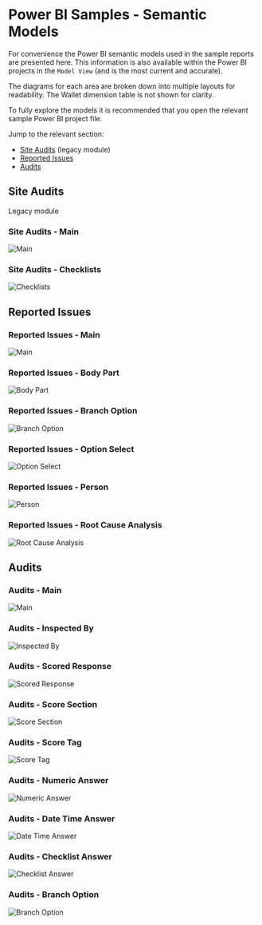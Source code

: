 # Power BI Samples - Semantic Models

For convenience the Power BI semantic models used in the sample reports are presented here.
This information is also available within the Power BI projects in the `Model View`
(and is the most current and accurate).

The diagrams for each area are broken down into multiple layouts for readability.
The Wallet dimension table is not shown for clarity.

To fully explore the models it is recommended that you open the relevant sample Power BI project file.

Jump to the relevant section:

* [Site Audits](#site-audits) (legacy module)
* [Reported Issues](#reported-issues)
* [Audits](#audits)

## Site Audits

Legacy module

### Site Audits - Main

![Main](Images/PowerBIModelDiagrams/SiteAudits_Main.png)

### Site Audits - Checklists

![Checklists](Images/PowerBIModelDiagrams/SiteAudits_Checklists.png)

## Reported Issues

### Reported Issues - Main

![Main](Images/PowerBIModelDiagrams/ReportedIssues_Main.png)

### Reported Issues - Body Part

![Body Part](Images/PowerBIModelDiagrams/ReportedIssues_BodyPart.png)

### Reported Issues - Branch Option

![Branch Option](Images/PowerBIModelDiagrams/ReportedIssues_BranchOption.png)

### Reported Issues - Option Select

![Option Select](Images/PowerBIModelDiagrams/ReportedIssues_OptionSelect.png)

### Reported Issues - Person

![Person](Images/PowerBIModelDiagrams/ReportedIssues_Person.png)

### Reported Issues - Root Cause Analysis

![Root Cause Analysis](Images/PowerBIModelDiagrams/ReportedIssues_RootCauseAnalysis.png)

## Audits

### Audits - Main

![Main](Images/PowerBIModelDiagrams/Audits_Main.png)

### Audits - Inspected By

![Inspected By](Images/PowerBIModelDiagrams/Audits_InspectedBy.png)

### Audits - Scored Response

![Scored Response](Images/PowerBIModelDiagrams/Audits_ScoredResponse.png)

### Audits - Score Section

![Score Section](Images/PowerBIModelDiagrams/Audits_ScoreSection.png)

### Audits - Score Tag

![Score Tag](Images/PowerBIModelDiagrams/Audits_ScoreTag.png)

### Audits - Numeric Answer

![Numeric Answer](Images/PowerBIModelDiagrams/Audits_NumericAnswer.png)

### Audits - Date Time Answer

![Date Time Answer](Images/PowerBIModelDiagrams/Audits_DateTimeAnswer.png)

### Audits - Checklist Answer

![Checklist Answer](Images/PowerBIModelDiagrams/Audits_ChecklistAnswer.png)

### Audits - Branch Option

![Branch Option](Images/PowerBIModelDiagrams/Audits_BranchOption.png)
